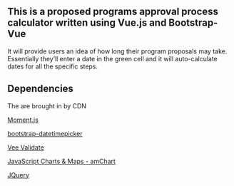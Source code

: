 ## This is a proposed programs approval process calculator written using Vue.js and Bootstrap-Vue
It will provide users an idea of how long their program proposals may take. Essentially they’ll enter a date in the green cell and it will auto-calculate dates for all the specific steps.



## Dependencies 

The are brought in by CDN

[Moment.js](https://momentjs.com/)

[bootstrap-datetimepicker](https://eonasdan.github.io/bootstrap-datetimepicker/)

[Vee Validate](https://baianat.github.io/vee-validate/)

[JavaScript Charts &amp; Maps - amChart](https://www.amcharts.com/)

[JQuery](https://jquery.com/)